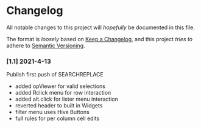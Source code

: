 # Changelog
All notable changes to this project will _hopefully_ be documented in this file.

The format is _loosely_ based on [Keep a Changelog](https://keepachangelog.com/en/1.0.0/),
and this project _tries to_ adhere to [Semantic Versioning](https://semver.org/spec/v2.0.0.html).



### [1.1] 2021-4-13
Publish first push of SEARCHREPLACE
- added opViewer for valid selections
- added Rclick menu for row interaction
- added alt.click for lister menu interaction
- reverted header to built in Widgets
- filter menu uses Hive Buttons
- full rules for per column cell edits
